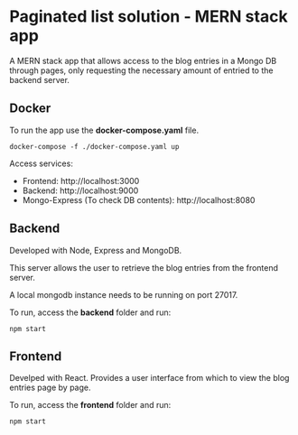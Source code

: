 # Paginated list solution - MERN stack app

A MERN stack app that allows access to the blog entries in a Mongo DB through pages, only requesting the necessary amount of entried to the backend server.

## Docker

To run the app use the **docker-compose.yaml** file.
  
    docker-compose -f ./docker-compose.yaml up
  
Access services:
  - Frontend: http://localhost:3000
  - Backend: http://localhost:9000
  - Mongo-Express (To check DB contents): http://localhost:8080 

## Backend

Developed with Node, Express and MongoDB.

This server allows the user to retrieve the blog entries from the frontend server.

A local mongodb instance needs to be running on port 27017.

To run, access the **backend** folder and run:

    npm start

## Frontend

Develped with React.
Provides a user interface from which to view the blog entries page by page.

To run, access the **frontend** folder and run:

    npm start
